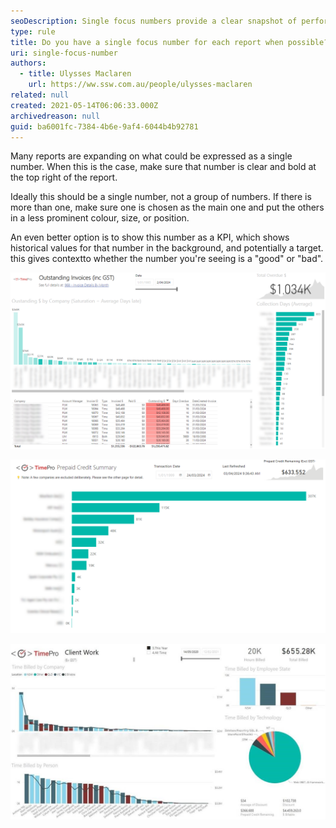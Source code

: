 ```yaml
---
seoDescription: Single focus numbers provide a clear snapshot of performance, making it easy to understand report findings and identify areas for improvement.
type: rule
title: Do you have a single focus number for each report when possible?
uri: single-focus-number
authors:
  - title: Ulysses Maclaren
    url: https://ww.ssw.com.au/people/ulysses-maclaren
related: null
created: 2021-05-14T06:06:33.000Z
archivedreason: null
guid: ba6001fc-7384-4b6e-9af4-6044b4b92781
---
```


Many reports are expanding on what could be expressed as a single number. When this is the case, make sure that number is clear and bold at the top right of the report.

Ideally this should be a single number, not a group of numbers. If there is more than one, make sure one is chosen as the main one and put the others in a less prominent colour, size, or position.

An even better option is to show this number as a KPI, which shows historical values for that number in the background, and potentially a target. this gives contextto whether the number you're seeing is a "good" or "bad".

<!--endintro-->

![Figure: Good Example - One number at the top right sums up the whole report in a single number](outstanding-invoices.png)

![Figure: Another good example](prepaid-credit.png)

![Figure: OK Example - This one showsthe number without the KPI... styill useful but not quite as good](report-single-number-3.jpg)
